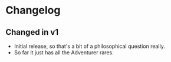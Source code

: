 # Changelog

## Changed in v1

* Initial release, so that's a bit of a philosophical question really.
* So far it just has all the Adventurer rares.
